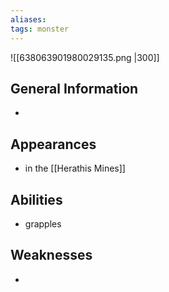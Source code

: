 ```yaml
---
aliases: 
tags: monster
---
```


![[638063901980029135.png |300]]

## General Information
- 

## Appearances
- in the [[Herathis Mines]]

## Abilities
- grapples

## Weaknesses
- 
